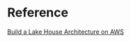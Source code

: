 # Reference

[Build a Lake House Architecture on AWS](https://aws.amazon.com/pt/blogs/big-data/build-a-lake-house-architecture-on-aws/)
